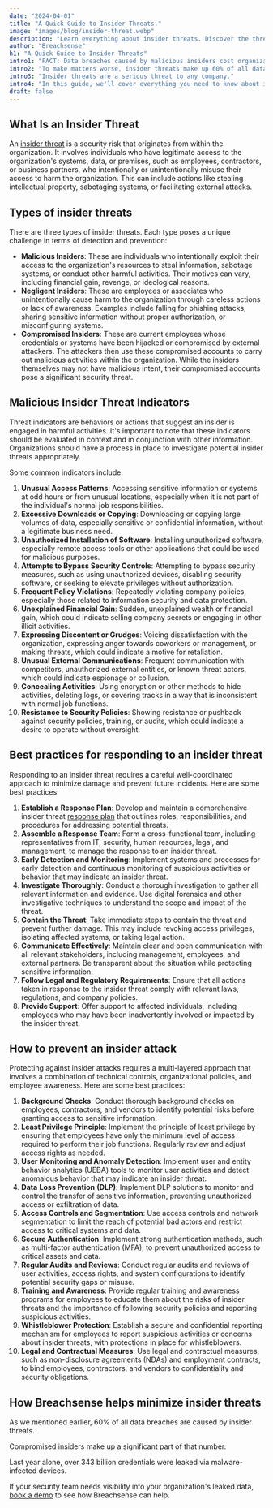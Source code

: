 ```yaml
---
date: "2024-04-01"
title: "A Quick Guide to Insider Threats."
image: "images/blog/insider-threat.webp"
description: "Learn everything about insider threats. Discover the threat indicators and how to respond and prevent attacks caused by insider threats."
author: "Breachsense"
h1: "A Quick Guide to Insider Threats"
intro1: "FACT: Data breaches caused by malicious insiders cost organizations 9.5% more than the average cost of a data breach."
intro2: "To make matters worse, insider threats make up 60% of all data breaches ([ID Watchdog](https://www.idwatchdog.com/insider-threats-and-data-breaches)."
intro3: "Insider threats are a serious threat to any company."
intro4: "In this guide, we'll cover everything you need to know about insider threats, as well as the best ways to prevent them."
draft: false
---
```

## What Is an Insider Threat

An [insider threat](https://www.breachsense.com/blog/insider-threat-data-breach/) is a security risk that originates from within the organization. It involves individuals who have legitimate access to the organization's systems, data, or premises, such as employees, contractors, or business partners, who intentionally or unintentionally misuse their access to harm the organization. This can include actions like stealing intellectual property, sabotaging systems, or facilitating external attacks.

## Types of insider threats

There are three types of insider threats. Each type poses a unique challenge in terms of detection and prevention:

- **Malicious Insiders**: These are individuals who intentionally exploit their access to the organization's resources to steal information, sabotage systems, or conduct other harmful activities. Their motives can vary, including financial gain, revenge, or ideological reasons.
- **Negligent Insiders**: These are employees or associates who unintentionally cause harm to the organization through careless actions or lack of awareness. Examples include falling for phishing attacks, sharing sensitive information without proper authorization, or misconfiguring systems.
- **Compromised Insiders**: These are current employees whose credentials or systems have been hijacked or compromised by external attackers. The attackers then use these compromised accounts to carry out malicious activities within the organization. While the insiders themselves may not have malicious intent, their compromised accounts pose a significant security threat.

## Malicious Insider Threat Indicators

Threat indicators are behaviors or actions that suggest an insider is engaged in harmful activities. It's important to note that these indicators should be evaluated in context and in conjunction with other information. Organizations should have a process in place to investigate potential insider threats appropriately.

Some common indicators include:

1. **Unusual Access Patterns**: Accessing sensitive information or systems at odd hours or from unusual locations, especially when it is not part of the individual's normal job responsibilities.
2. **Excessive Downloads or Copying**: Downloading or copying large volumes of data, especially sensitive or confidential information, without a legitimate business need.
3. **Unauthorized Installation of Software**: Installing unauthorized software, especially remote access tools or other applications that could be used for malicious purposes.
4. **Attempts to Bypass Security Controls**: Attempting to bypass security measures, such as using unauthorized devices, disabling security software, or seeking to elevate privileges without authorization.
5. **Frequent Policy Violations**: Repeatedly violating company policies, especially those related to information security and data protection.
6. **Unexplained Financial Gain**: Sudden, unexplained wealth or financial gain, which could indicate selling company secrets or engaging in other illicit activities.
7. **Expressing Discontent or Grudges**: Voicing dissatisfaction with the organization, expressing anger towards coworkers or management, or making threats, which could indicate a motive for retaliation.
8. **Unusual External Communications**: Frequent communication with competitors, unauthorized external entities, or known threat actors, which could indicate espionage or collusion.
9. **Concealing Activities**: Using encryption or other methods to hide activities, deleting logs, or covering tracks in a way that is inconsistent with normal job functions.
10. **Resistance to Security Policies**: Showing resistance or pushback against security policies, training, or audits, which could indicate a desire to operate without oversight.

## Best practices for responding to an insider threat

Responding to an insider threat requires a careful well-coordinated approach to minimize damage and prevent future incidents. Here are some best practices: 

1. **Establish a Response Plan**: Develop and maintain a comprehensive insider threat [response plan](https://www.breachsense.com/blog/data-breach-response-checklist/) that outlines roles, responsibilities, and procedures for addressing potential threats.
2. **Assemble a Response Team**: Form a cross-functional team, including representatives from IT, security, human resources, legal, and management, to manage the response to an insider threat.
3. **Early Detection and Monitoring**: Implement systems and processes for early detection and continuous monitoring of suspicious activities or behavior that may indicate an insider threat.
4. **Investigate Thoroughly**: Conduct a thorough investigation to gather all relevant information and evidence. Use digital forensics and other investigative techniques to understand the scope and impact of the threat.
5. **Contain the Threat**: Take immediate steps to contain the threat and prevent further damage. This may include revoking access privileges, isolating affected systems, or taking legal action.
6. **Communicate Effectively**: Maintain clear and open communication with all relevant stakeholders, including management, employees, and external partners. Be transparent about the situation while protecting sensitive information.
7. **Follow Legal and Regulatory Requirements**: Ensure that all actions taken in response to the insider threat comply with relevant laws, regulations, and company policies.
8. **Provide Support**: Offer support to affected individuals, including employees who may have been inadvertently involved or impacted by the insider threat.

## How to prevent an insider attack

Protecting against insider attacks requires a multi-layered approach that involves a combination of technical controls, organizational policies, and employee awareness. Here are some best practices:

1. **Background Checks**: Conduct thorough background checks on employees, contractors, and vendors to identify potential risks before granting access to sensitive information.
2. **Least Privilege Principle**: Implement the principle of least privilege by ensuring that employees have only the minimum level of access required to perform their job functions. Regularly review and adjust access rights as needed.
3. **User Monitoring and Anomaly Detection**: Implement user and entity behavior analytics (UEBA) tools to monitor user activities and detect anomalous behavior that may indicate an insider threat.
4. **Data** **Loss Prevention** **(DLP)**: Implement DLP solutions to monitor and control the transfer of sensitive information, preventing unauthorized access or exfiltration of data.
5. **Access Controls and Segmentation**: Use access controls and network segmentation to limit the reach of potential bad actors and restrict access to critical systems and data.
6. **Secure Authentication**: Implement strong authentication methods, such as multi-factor authentication (MFA), to prevent unauthorized access to critical assets and data.
7. **Regular Audits and Reviews**: Conduct regular audits and reviews of user activities, access rights, and system configurations to identify potential security gaps or misuse.
8. **Training and Awareness**: Provide regular training and awareness programs for employees to educate them about the risks of insider threats and the importance of following security policies and reporting suspicious activities.
9. **Whistleblower Protection**: Establish a secure and confidential reporting mechanism for employees to report suspicious activities or concerns about insider threats, with protections in place for whistleblowers.
10. **Legal and Contractual Measures**: Use legal and contractual measures, such as non-disclosure agreements (NDAs) and employment contracts, to bind employees, contractors, and vendors to confidentiality and security obligations.

## How Breachsense helps minimize insider threats

As we mentioned earlier, 60% of all data breaches are caused by insider threats.

Compromised insiders make up a significant part of that number.

Last year alone, over 343 billion credentials were leaked via malware-infected devices.

If your security team needs visibility into your organization's leaked data, [book a demo](https://www.breachsense.com/book-demo/) to see how Breachsense can help.
